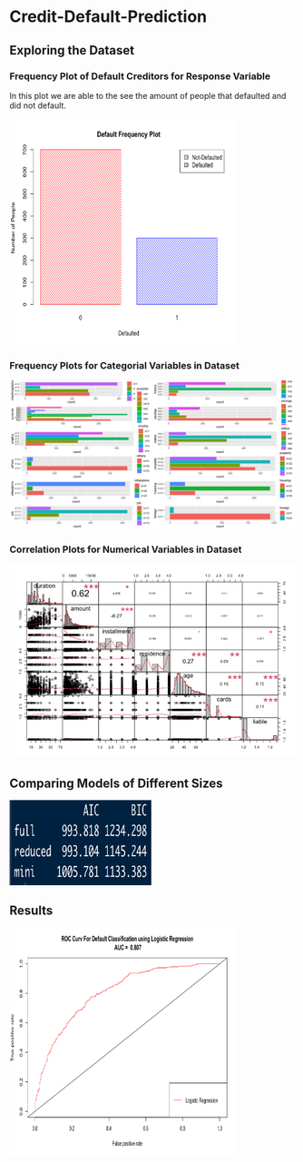 # Credit-Default-Prediction

## Exploring the Dataset

### Frequency Plot of Default Creditors for Response Variable

In this plot we are able to the see the amount of people that defaulted and did not default.

<img src="https://github.com/JaimeGoB/Credit-Default-Prediction/blob/main/plots/frequency.png" width="400" height="400" />

### Frequency Plots for Categorial Variables in Dataset

<img src="https://github.com/JaimeGoB/Credit-Default-Prediction/blob/main/plots/categorial_frequency.png" />

### Correlation Plots for Numerical Variables in Dataset


<img src="https://github.com/JaimeGoB/Credit-Default-Prediction/blob/main/plots/correlation.png" />
          

## Comparing Models of Different Sizes


<img src="https://github.com/JaimeGoB/Credit-Default-Prediction/blob/main/plots/ic.png" width="250" height="150" />


## Results

<img src="https://github.com/JaimeGoB/Credit-Default-Prediction/blob/main/plots/roc.png" width="400" height="400" />
